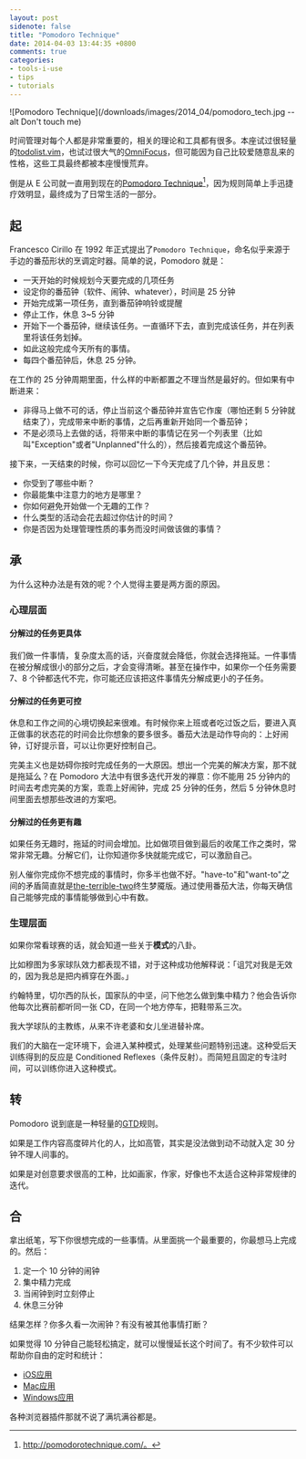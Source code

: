 ```yaml
---
layout: post
sidenote: false
title: "Pomodoro Technique"
date: 2014-04-03 13:44:35 +0800
comments: true
categories:
- tools-i-use
- tips
- tutorials
---
```



![Pomodoro Technique](/downloads/images/2014_04/pomodoro_tech.jpg --alt Don't touch me)

时间管理对每个人都是非常重要的，相关的理论和工具都有很多。本座试过很轻量的[todolist.vim](https://github.com/vim-scripts/todolist.vim)，也试过很大气的[OmniFocus](https://www.omnigroup.com/omnifocus)，但可能因为自己比较爱随意乱来的性格，这些工具最终都被本座慢慢荒弃。

倒是从 E 公司就一直用到现在的[Pomodoro Technique](http://pomodorotechnique.com)[^1]，因为规则简单上手迅捷疗效明显，最终成为了日常生活的一部分。

起
-----

Francesco Cirillo 在 1992 年正式提出了`Pomodoro Technique`，命名似乎来源于手边的番茄形状的烹调定时器。简单的说，Pomodoro 就是：

* 一天开始的时候规划今天要完成的几项任务
* 设定你的番茄钟（软件、闹钟、whatever），时间是 25 分钟
* 开始完成第一项任务，直到番茄钟响铃或提醒
* 停止工作，休息 3~5 分钟
* 开始下一个番茄钟，继续该任务。一直循环下去，直到完成该任务，并在列表里将该任务划掉。
* 如此这般完成今天所有的事情。
* 每四个番茄钟后，休息 25 分钟。

在工作的 25 分钟周期里面，什么样的中断都置之不理当然是最好的。但如果有中断进来：

* 非得马上做不可的话，停止当前这个番茄钟并宣告它作废（哪怕还剩 5 分钟就结束了），完成带来中断的事情，之后再重新开始同一个番茄钟；
* 不是必须马上去做的话，将带来中断的事情记在另一个列表里（比如叫"Exception"或者"Unplanned"什么的），然后接着完成这个番茄钟。

接下来，一天结束的时候，你可以回忆一下今天完成了几个钟，并且反思：

* 你受到了哪些中断？
* 你最能集中注意力的地方是哪里？
* 你如何避免开始做一个无趣的工作？
* 什么类型的活动会花去超过你估计的时间？
* 你是否因为处理管理性质的事务而没时间做该做的事情？


承
-----

为什么这种办法是有效的呢？个人觉得主要是两方面的原因。

### 心理层面

#### 分解过的任务更具体

我们做一件事情，复杂度太高的话，兴奋度就会降低，你就会选择拖延。一件事情在被分解成很小的部分之后，才会变得清晰。甚至在操作中，如果你一个任务需要 7、8 个钟都迭代不完，你可能还应该把这件事情先分解成更小的子任务。

#### 分解过的任务更可控

休息和工作之间的心境切换起来很难。有时候你来上班或者吃过饭之后，要进入真正做事的状态花的时间会比你想象的要多很多。番茄大法是动作导向的：上好闹钟，订好提示音，可以让你更好控制自己。

完美主义也是妨碍你按时完成任务的一大原因。想出一个完美的解决方案，那不就是拖延么？在 Pomodoro 大法中有很多迭代开发的禅意：你不能用 25 分钟内的时间去考虑完美的方案，乖乖上好闹钟，完成 25 分钟的任务，然后 5 分钟休息时间里面去想那些改进的方案吧。

#### 分解过的任务更有趣

如果任务无趣时，拖延的时间会增加。比如做项目做到最后的收尾工作之类时，常常非常无趣。分解它们，让你知道你多快就能完成它，可以激励自己。

别人催你完成你不想完成的事情时，你多半也做不好。"have-to"和"want-to"之间的矛盾简直就是[the-terrible-two](http://en.wikipedia.org/wiki/Terrible_twosX)终生梦魇版。通过使用番茄大法，你每天确信自己能够完成的事情能够做到心中有数。



### 生理层面


如果你常看球赛的话，就会知道一些关于**模式**的八卦。

比如穆图为多家球队效力都表现不错，对于这种成功他解释说：「诅咒对我是无效的，因为我总是把内裤穿在外面。」

约翰特里，切尔西的队长，国家队的中坚，问下他怎么做到集中精力？他会告诉你他每次比赛前都听同一张 CD，在同一个地方停车，把鞋带系三次。

我大学球队的主教练，从来不许老婆和女儿坐进替补席。

我们的大脑在一定环境下，会进入某种模式，处理某些问题特别迅速。这种受后天训练得到的反应是 Conditioned Reflexes（条件反射）。而简短且固定的专注时间，可以训练你进入这种模式。

转
-----

Pomodoro 说到底是一种轻量的[GTD](http://zh.wikipedia.org/wiki/GTD)规则。

如果是工作内容高度碎片化的人，比如高管，其实是没法做到动不动就入定 30 分钟不理人间事的。

如果是对创意要求很高的工种，比如画家，作家，好像也不太适合这种非常规律的迭代。


合
-----

拿出纸笔，写下你很想完成的一些事情。从里面挑一个最重要的，你最想马上完成的。然后：

1. 定一个 10 分钟的闹钟
2. 集中精力完成
3. 当闹钟到时立刻停止
4. 休息三分钟

结果怎样？你多久看一次闹钟？有没有被其他事情打断？

如果觉得 10 分钟自己能轻松搞定，就可以慢慢延长这个时间了。有不少软件可以帮助你自由的定时和统计：

* [iOS应用](https://fnd.io/#/search?mediaType=all&term=Pomodoro)
* [Mac应用](http://www.publicspace.net/Vitamin-R/index.html)
* [Windows应用](http://www.focusboosterapp.com/)

各种浏览器插件那就不说了满坑满谷都是。

[^1]: http://pomodorotechnique.com/。
